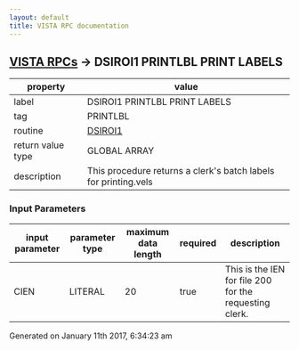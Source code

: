 ```yaml
---
layout: default
title: VISTA RPC documentation
---
```




## [VISTA RPCs](TableOfContent.md) &#8594; DSIROI1 PRINTLBL PRINT LABELS 

 property | value 
--- | --- 
 label | DSIROI1 PRINTLBL PRINT LABELS
 tag | PRINTLBL
 routine | [DSIROI1](http://code.osehra.org/dox/Routine_DSIROI1_source.html)
 return value type | GLOBAL ARRAY
 description | This procedure returns a clerk's batch labels for printing.vels

### Input Parameters

| input parameter | parameter type | maximum data length | required | description | 
| --- | --- | --- | --- | --- | 
| CIEN | LITERAL | 20 | true | This is the IEN for file 200 for the requesting clerk. | 




Generated on January 11th 2017, 6:34:23 am